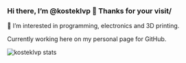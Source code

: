 ### Hi there, I’m @kosteklvp 👋 Thanks for your visit/

👀 I’m interested in programming, electronics and 3D printing.

Currently working here on my personal page for GitHub.

![kosteklvp stats](https://github-readme-stats.vercel.app/api?username=kosteklvp&show_icons=true&count_private=true&hide=issues,contribs)
